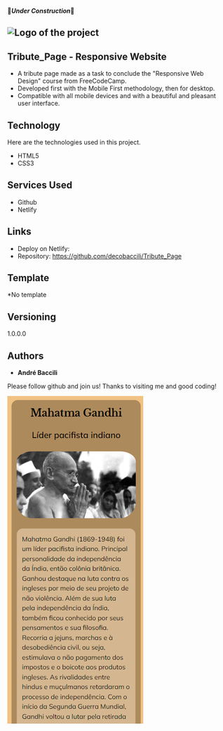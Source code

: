🚧***Under Construction***🚧

## ![Logo of the project](logo.png)

## Tribute_Page - Responsive Website
* A tribute page made as a task to conclude the "Responsive Web Design" course from FreeCodeCamp.
* Developed first with the Mobile First methodology, then for desktop.
* Compatible with all mobile devices and with a beautiful and pleasant user interface.

## Technology 

Here are the technologies used in this project.

* HTML5
* CSS3

## Services Used

* Github
* Netlify

## Links
  - Deploy on Netlify: 
  - Repository: https://github.com/decobaccili/Tribute_Page

## Template

*No template

## Versioning

  1.0.0.0

## Authors

  * **André Baccili** 

  Please follow github and join us!
  Thanks to visiting me and good coding!

  ![plants website](preview.png)
